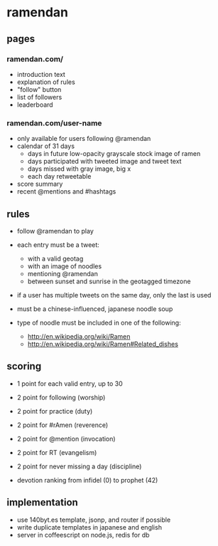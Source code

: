 ramendan
========

pages
-----

### ramendan.com/

- introduction text
- explanation of rules
- "follow" button
- list of followers
- leaderboard

### ramendan.com/__user-name__

- only available for users following @ramendan
- calendar of 31 days
  - days in future low-opacity grayscale stock image of ramen
  - days participated with tweeted image and tweet text
  - days missed with gray image, big x
  - each day retweetable
- score summary
- recent @mentions and #hashtags

rules
-----

- follow @ramendan to play
- each entry must be a tweet:
  - with a valid geotag
  - with an image of noodles
  - mentioning @ramendan
  - between sunset and sunrise in the geotagged timezone
  
- if a user has multiple tweets on the same day, only the last is used

- must be a chinese-influenced, japanese noodle soup
- type of noodle must be included in one of the following:
  - http://en.wikipedia.org/wiki/Ramen
  - http://en.wikipedia.org/wiki/Ramen#Related_dishes

scoring
-------

- 1 point for each valid entry, up to 30

- 2 point for following (worship)
- 2 point for practice (duty)
- 2 point for #rAmen (reverence)
- 2 point for @mention (invocation)
- 2 point for RT (evangelism)
- 2 point for never missing a day (discipline)

- devotion ranking from infidel (0) to prophet (42)

implementation
--------------

- use 140byt.es template, jsonp, and router if possible
- write duplicate templates in japanese and english
- server in coffeescript on node.js, redis for db